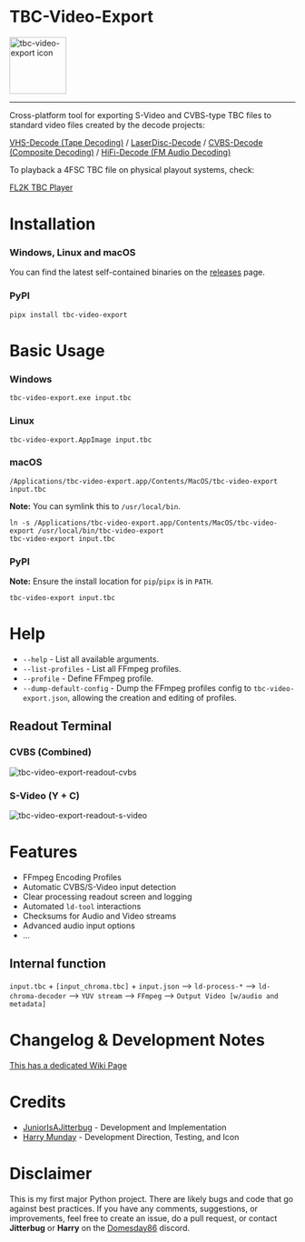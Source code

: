# TBC-Video-Export

<img alt="tbc-video-export icon" src="assets/icon.ico" width=100>

---

Cross-platform tool for exporting S-Video and CVBS-type TBC files to standard video files created by the decode projects:

[VHS-Decode (Tape Decoding)](https://github.com/oyvindln/vhs-decode/wiki/) / [LaserDisc-Decode](https://github.com/happycube/ld-decode) / [CVBS-Decode (Composite Decoding)](CVBS-Composite-Decode) / [HiFi-Decode (FM Audio Decoding)](https://github.com/oyvindln/vhs-decode/wiki/hifi-decode)

To playback a 4FSC TBC file on physical playout systems, check:

[FL2K TBC Player](https://github.com/oyvindln/vhs-decode/wiki/TBC-To-Analogue)


# Installation

### Windows, Linux and macOS

You can find the latest self-contained binaries on the [releases](https://github.com/JuniorIsAJitterbug/tbc-video-export/releases) page.

### PyPI
```
pipx install tbc-video-export
```

# Basic Usage

### Windows
```
tbc-video-export.exe input.tbc
```

### Linux
```
tbc-video-export.AppImage input.tbc
```

### macOS
```
/Applications/tbc-video-export.app/Contents/MacOS/tbc-video-export input.tbc
```
**Note:** You can symlink this to `/usr/local/bin`.
```
ln -s /Applications/tbc-video-export.app/Contents/MacOS/tbc-video-export /usr/local/bin/tbc-video-export
tbc-video-export input.tbc
```

### PyPI
**Note:** Ensure the install location for `pip`/`pipx` is in `PATH`.
```
tbc-video-export input.tbc
```

# Help 

- `--help` - List all available arguments.  
- `--list-profiles` - List all FFmpeg profiles.  
- `--profile` - Define FFmpeg profile.
- `--dump-default-config` - Dump the FFmpeg profiles config to `tbc-video-export.json`, allowing the creation and editing of profiles.

## Readout Terminal

### CVBS (Combined)

![tbc-video-export-readout-cvbs](https://github.com/JuniorIsAJitterbug/tbc-video-export/wiki/assets/gifs/Windows_Terminal_tbc-video-export_v0.1.0b2_Composite.gif)

### S-Video (Y + C)

![tbc-video-export-readout-s-video](https://github.com/JuniorIsAJitterbug/tbc-video-export/wiki/assets/gifs/Windows_Terminal_tbc-video-export_v0.1.0b2_S-Video.gif)


# Features

- FFmpeg Encoding Profiles
- Automatic CVBS/S-Video input detection
- Clear processing readout screen and logging
- Automated `ld-tool` interactions
- Checksums for Audio and Video streams
- Advanced audio input options
- ...


## Internal function


`input.tbc` + `[input_chroma.tbc]` + `input.json` ⟶ `ld-process-*` ⟶ `ld-chroma-decoder` ⟶ `YUV stream` ⟶ `FFmpeg` ⟶ `Output Video [w/audio and metadata]`


# Changelog & Development Notes

[This has a dedicated Wiki Page](https://github.com/JuniorIsAJitterbug/tbc-video-export/wiki/Changelog-&-Devlog)

# Credits 

- [JuniorIsAJitterbug](https://github.com/JuniorIsAJitterbug/) - Development and Implementation
- [Harry Munday](https://github.com/harrypm/) - Development Direction, Testing, and Icon

# Disclaimer

This is my first major Python project. There are likely bugs and code that go against best practices. If you have any comments, suggestions, or improvements, feel free to create an issue, do a pull request, or contact **Jitterbug** or **Harry** on the [Domesday86](https://discord.gg/pVVrrxd) discord.
